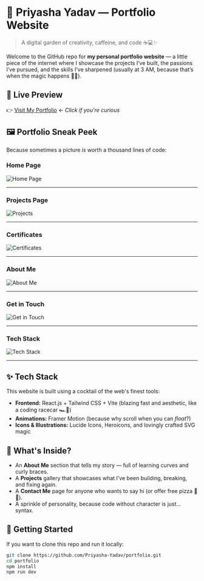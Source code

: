 # 🌟 Priyasha Yadav — Portfolio Website

> A digital garden of creativity, caffeine, and code ☕💻✨

Welcome to the GitHub repo for **my personal portfolio website** — a little piece of the internet where I showcase the projects I’ve built, the passions I’ve pursued, and the skills I’ve sharpened (usually at 3 AM, because that’s when the magic happens 🦉🌌).

## 🔮 Live Preview

👉 [Visit My Portfolio](https://priyasha-yadav.vercel.app) ← *Click if you're curious*

## 🖼️ Portfolio Sneak Peek

Because sometimes a picture *is* worth a thousand lines of code:

### Home Page
![Home Page](https://res.cloudinary.com/dd5zrwqzj/image/upload/v1745515774/Screenshot_2025-04-24_at_10.53.20_PM_kkrdsq.png)

---
### Projects Page
![Projects](https://res.cloudinary.com/dd5zrwqzj/image/upload/v1745515778/Screenshot_2025-04-24_at_10.53.56_PM_r1ahi9.png)

---
### Certificates
![Certificates](https://res.cloudinary.com/dd5zrwqzj/image/upload/v1745515774/Screenshot_2025-04-24_at_10.54.26_PM_ilxpeu.png)

---
### About Me
![About Me](https://res.cloudinary.com/dd5zrwqzj/image/upload/v1745515771/Screenshot_2025-04-24_at_10.55.17_PM_vgoyy9.png)

---
### Get in Touch
![Get in Touch](https://res.cloudinary.com/dd5zrwqzj/image/upload/v1745515758/Screenshot_2025-04-24_at_10.56.12_PM_zzecj3.png)

---
### Tech Stack
![Tech Stack](https://res.cloudinary.com/dd5zrwqzj/image/upload/v1745515768/Screenshot_2025-04-24_at_10.54.10_PM_nvgeks.png)

---

## ✨ Tech Stack

This website is built using a cocktail of the web's finest tools:

- **Frontend:** React.js + Tailwind CSS + Vite (blazing fast and aesthetic, like a coding racecar 🏎️💨)
- **Animations:** Framer Motion (because why scroll when you can *float*?)
- **Icons & Illustrations:** Lucide Icons, Heroicons, and lovingly crafted SVG magic

## 💼 What's Inside?

- An **About Me** section that tells my story — full of learning curves and curly braces.
- A **Projects** gallery that showcases what I’ve been building, breaking, and fixing again.
- A **Contact Me** page for anyone who wants to say hi (or offer free pizza 🍕👀).
- A sprinkle of personality, because code without character is just... syntax.

## 🚀 Getting Started

If you want to clone this repo and run it locally:

```bash
git clone https://github.com/Priyasha-Yadav/portfolio.git
cd portfolio
npm install
npm run dev

